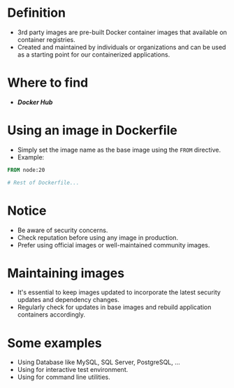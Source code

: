 # Definition
- 3rd party images are pre-built Docker container images that available on container registries.
- Created and maintained by individuals or organizations and can be used as a starting point for our containerized applications.

# Where to find
- ***Docker Hub*** 

# Using an image in Dockerfile
- Simply set the image name as the base image using the `FROM` directive.
- Example:
```dockerfile
FROM node:20

# Rest of Dockerfile...
```

# Notice
- Be aware of security concerns.
- Check reputation before using any image in production.
- Prefer using official images or well-maintained community images.

# Maintaining images
- It's essential to keep images updated to incorporate the latest security updates and dependency changes.
- Regularly check for updates in base images and rebuild application containers accordingly.
# Some examples
- Using Database like MySQL, SQL Server, PostgreSQL, ...
- Using for interactive test environment.
- Using for command line utilities.
